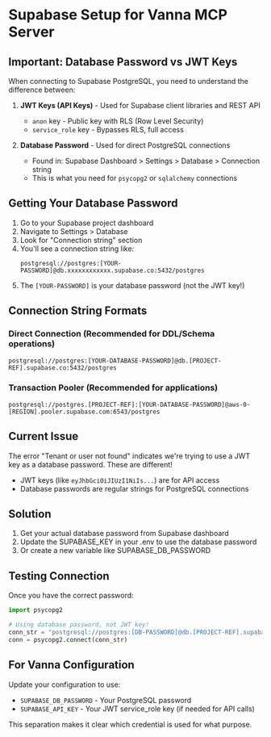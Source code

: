 # Supabase Setup for Vanna MCP Server

## Important: Database Password vs JWT Keys

When connecting to Supabase PostgreSQL, you need to understand the difference between:

1. **JWT Keys (API Keys)** - Used for Supabase client libraries and REST API
   - `anon` key - Public key with RLS (Row Level Security)
   - `service_role` key - Bypasses RLS, full access

2. **Database Password** - Used for direct PostgreSQL connections
   - Found in: Supabase Dashboard > Settings > Database > Connection string
   - This is what you need for `psycopg2` or `sqlalchemy` connections

## Getting Your Database Password

1. Go to your Supabase project dashboard
2. Navigate to Settings > Database
3. Look for "Connection string" section
4. You'll see a connection string like:
   ```
   postgresql://postgres:[YOUR-PASSWORD]@db.xxxxxxxxxxxx.supabase.co:5432/postgres
   ```
5. The `[YOUR-PASSWORD]` is your database password (not the JWT key!)

## Connection String Formats

### Direct Connection (Recommended for DDL/Schema operations)
```
postgresql://postgres:[YOUR-DATABASE-PASSWORD]@db.[PROJECT-REF].supabase.co:5432/postgres
```

### Transaction Pooler (Recommended for applications)
```
postgresql://postgres.[PROJECT-REF]:[YOUR-DATABASE-PASSWORD]@aws-0-[REGION].pooler.supabase.com:6543/postgres
```

## Current Issue

The error "Tenant or user not found" indicates we're trying to use a JWT key as a database password. These are different!

- JWT keys (like `eyJhbGciOiJIUzI1NiIs...`) are for API access
- Database passwords are regular strings for PostgreSQL connections

## Solution

1. Get your actual database password from Supabase dashboard
2. Update the SUPABASE_KEY in your .env to use the database password
3. Or create a new variable like SUPABASE_DB_PASSWORD

## Testing Connection

Once you have the correct password:

```python
import psycopg2

# Using database password, not JWT key!
conn_str = "postgresql://postgres:[DB-PASSWORD]@db.[PROJECT-REF].supabase.co:5432/postgres"
conn = psycopg2.connect(conn_str)
```

## For Vanna Configuration

Update your configuration to use:
- `SUPABASE_DB_PASSWORD` - Your PostgreSQL password
- `SUPABASE_API_KEY` - Your JWT service_role key (if needed for API calls)

This separation makes it clear which credential is used for what purpose.